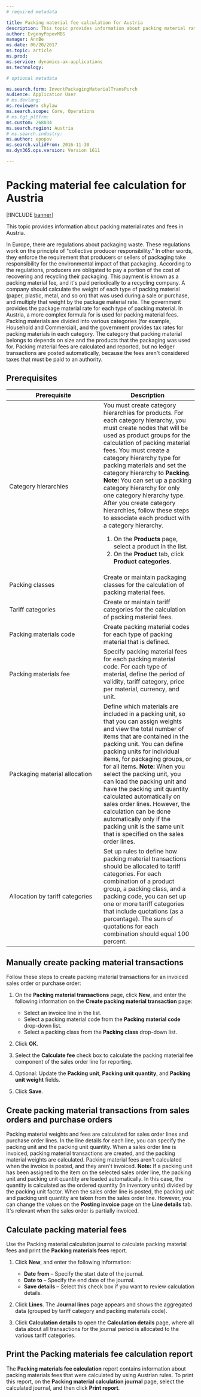 ```yaml
---
# required metadata

title: Packing material fee calculation for Austria
description: This topic provides information about packing material rates and fees in Austria.
author: EvgenyPopovMBS
manager: AnnBe
ms.date: 06/20/2017
ms.topic: article
ms.prod: 
ms.service: dynamics-ax-applications
ms.technology: 

# optional metadata

ms.search.form: InventPackagingMaterialTransPurch
audience: Application User
# ms.devlang: 
ms.reviewer: shylaw
ms.search.scope: Core, Operations
# ms.tgt_pltfrm: 
ms.custom: 268034
ms.search.region: Austria
# ms.search.industry: 
ms.author: epopov
ms.search.validFrom: 2016-11-30
ms.dyn365.ops.version: Version 1611

---
```


# Packing material fee calculation for Austria

[!INCLUDE [banner](../includes/banner.md)]

This topic provides information about packing material rates and fees in Austria.

In Europe, there are regulations about packaging waste. These regulations work on the principle of "collective producer responsibility." In other words, they enforce the requirement that producers or sellers of packaging take responsibility for the environmental impact of that packaging. According to the regulations, producers are obligated to pay a portion of the cost of recovering and recycling their packaging. This payment is known as a packing material fee<em>,</em> and it's paid periodically to a recycling company. A company should calculate the weight of each type of packing material (paper, plastic, metal, and so on) that was used during a sale or purchase, and multiply that weight by the package material rate. The government provides the package material rate for each type of packing material. In Austria, a more complex formula for is used for packing material fees. Packing materials are divided into various categories (for example, Household and Commercial), and the government provides tax rates for packing materials in each category. The category that packing material belongs to depends on size and the products that the packaging was used for. Packing material fees are calculated and reported, but no ledger transactions are posted automatically, because the fees aren't considered taxes that must be paid to an authority.

## Prerequisites
<table>
<colgroup>
<col width="50%" />
<col width="50%" />
</colgroup>
<thead>
<tr class="header">
<th>Prerequisite</th>
<th>Description</th>
</tr>
</thead>
<tbody>
<tr class="odd">
<td>Category hierarchies</td>
<td>You must create category hierarchies for products. For each category hierarchy, you must create nodes that will be used as product groups for the calculation of packing material fees. You must create a category hierarchy type for packing materials and set the category hierarchy to <strong>Packing</strong>. <strong></strong> <strong>Note:</strong> You can set up a packing category hierarchy for only one category hierarchy type. After you create category hierarchies, follow these steps to associate each product with a category hierarchy.
<ol>
<li>On the <strong>Products</strong> page, select a product in the list.</li>
<li>On the <strong>Product</strong> tab, click <strong>Product categories</strong>.</li>
</ol></td>
</tr>
<tr class="even">
<td>Packing classes</td>
<td>Create or maintain packaging classes for the calculation of packing material fees.</td>
</tr>
<tr class="odd">
<td>Tariff categories</td>
<td>Create or maintain tariff categories for the calculation of packing material fees.</td>
</tr>
<tr class="even">
<td>Packing materials code</td>
<td>Create packing material codes for each type of packing material that is defined.</td>
</tr>
<tr class="odd">
<td>Packing materials fee</td>
<td>Specify packing material fees for each packing material code. For each type of material, define the period of validity, tariff category, price per material, currency, and unit.</td>
</tr>
<tr class="even">
<td>Packaging material allocation</td>
<td>Define which materials are included in a packing unit, so that you can assign weights and view the total number of items that are contained in the packing unit. You can define packing units for individual items, for packaging groups, or for all items. <strong>Note:</strong> When you select the packing unit, you can load the packing unit and have the packing unit quantity calculated automatically on sales order lines. However, the calculation can be done automatically only if the packing unit is the same unit that is specified on the sales order lines.</td>
</tr>
<tr class="odd">
<td>Allocation by tariff categories</td>
<td>Set up rules to define how packing material transactions should be allocated to tariff categories. For each combination of a product group, a packing class, and a packing code, you can set up one or more tariff categories that include quotations (as a percentage). The sum of quotations for each combination should equal 100 percent.</td>
</tr>
</tbody>
</table>

## Manually create packing material transactions
Follow these steps to create packing material transactions for an invoiced sales order or purchase order:

1.  On the **Packing material transactions** page, click **New**, and enter the following information on the **Create packing material transaction** page:
    -   Select an invoice line in the list.
    -   Select a packing material code from the **Packing material code** drop-down list.
    -   Select a packing class from the **Packing class** drop-down list.

2.  Click **OK**.
3.  Select the **Calculate fee** check box to calculate the packing material fee component of the sales order line for reporting.
4.  Optional: Update the **Packing unit**, **Packing unit quantity**, and **Packing unit weight** fields.
5.  Click **Save**.

## Create packing material transactions from sales orders and purchase orders
Packing material weights and fees are calculated for sales order lines and purchase order lines. In the line details for each line, you can specify the packing unit and the packing unit quantity. When a sales order line is invoiced, packing material transactions are created, and the packing material weights are calculated. Packing material fees aren't calculated when the invoice is posted, and they aren't invoiced. **Note:** If a packing unit has been assigned to the item on the selected sales order line, the packing unit and packing unit quantity are loaded automatically. In this case, the quantity is calculated as the ordered quantity (in inventory units) divided by the packing unit factor. When the sales order line is posted, the packing unit and packing unit quantity are taken from the sales order line. However, you can change the values on the **Posting invoice** page on the **Line details** tab. It's relevant when the sales order is partially invoiced.

## Calculate packing material fees
Use the Packing material calculation journal to calculate packing material fees and print the **Packing materials fees** report.

1.  Click **New**, and enter the following information:
    -   **Date from** – Specify the start date of the journal.
    -   **Date to** – Specify the end date of the journal.
    -   **Save details** – Select this check box if you want to review calculation details.

2.  Click **Lines**. The **Journal lines** page appears and shows the aggregated data (grouped by tariff category and packing materials code).
3.  Click **Calculation details** to open the **Calculation details** page, where all data about all transactions for the journal period is allocated to the various tariff categories.

## Print the Packing materials fee calculation report
The **Packing materials fee calculation** report contains information about packing materials fees that were calculated by using Austrian rules. To print this report, on the **Packing material calculation journal** page, select the calculated journal, and then click **Print report**.



